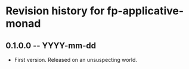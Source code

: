 # Revision history for fp-applicative-monad

## 0.1.0.0 -- YYYY-mm-dd

* First version. Released on an unsuspecting world.
